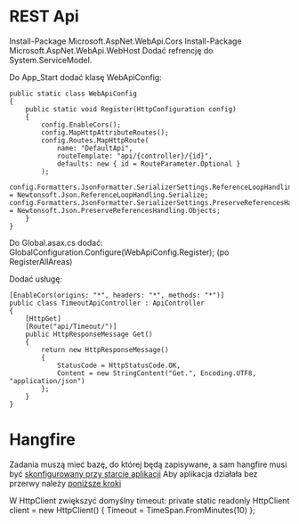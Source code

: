 # REST Api

Install-Package Microsoft.AspNet.WebApi.Cors
Install-Package Microsoft.AspNet.WebApi.WebHost 
Dodać refrencję do System.ServiceModel.

Do App_Start dodać klasę WebApiConfig:

    public static class WebApiConfig
    {
        public static void Register(HttpConfiguration config)
        {
            config.EnableCors();
            config.MapHttpAttributeRoutes();
            config.Routes.MapHttpRoute(
                name: "DefaultApi",
                routeTemplate: "api/{controller}/{id}",
                defaults: new { id = RouteParameter.Optional }
            );
            config.Formatters.JsonFormatter.SerializerSettings.ReferenceLoopHandling = Newtonsoft.Json.ReferenceLoopHandling.Serialize;            config.Formatters.JsonFormatter.SerializerSettings.PreserveReferencesHandling = Newtonsoft.Json.PreserveReferencesHandling.Objects;
        }
    }

Do Global.asax.cs dodać:
	GlobalConfiguration.Configure(WebApiConfig.Register); (po RegisterAllAreas)
	
Dodać usługę:

    [EnableCors(origins: "*", headers: "*", methods: "*")]
    public class TimeoutApiController : ApiController
    {
        [HttpGet]
        [Route("api/Timeout/")]
        public HttpResponseMessage Get()
        {
            return new HttpResponseMessage()
            {
                StatusCode = HttpStatusCode.OK,
                Content = new StringContent("Get.", Encoding.UTF8, "application/json")
            };
        }
    }


# Hangfire 
Zadania muszą mieć bazę, do której będą zapisywane, a sam hangfire musi być [skonfigurowany przy starcie aplikacji](http://docs.hangfire.io/en/latest/configuration/index.html) 
Aby aplikacja działała bez przerwy należy [poniższe kroki](http://docs.hangfire.io/en/latest/deployment-to-production/making-aspnet-app-always-running.html)

W HttpClient zwiększyć domyślny timeout:
    private static readonly HttpClient client = new HttpClient() { Timeout = TimeSpan.FromMinutes(10) };